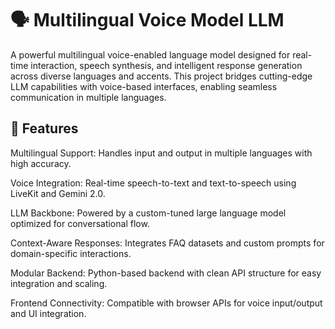 <h1>🗣️ Multilingual Voice Model LLM</h1>

A powerful multilingual voice-enabled language model designed for real-time interaction, speech synthesis, and intelligent response generation across diverse languages and accents. This project bridges cutting-edge LLM capabilities with voice-based interfaces, enabling seamless communication in multiple languages.

<h2>🚀 Features</h2>

Multilingual Support: Handles input and output in multiple languages with high accuracy.

Voice Integration: Real-time speech-to-text and text-to-speech using LiveKit and Gemini 2.0.

LLM Backbone: Powered by a custom-tuned large language model optimized for conversational flow.

Context-Aware Responses: Integrates FAQ datasets and custom prompts for domain-specific interactions.

Modular Backend: Python-based backend with clean API structure for easy integration and scaling.

Frontend Connectivity: Compatible with browser APIs for voice input/output and UI integration.
